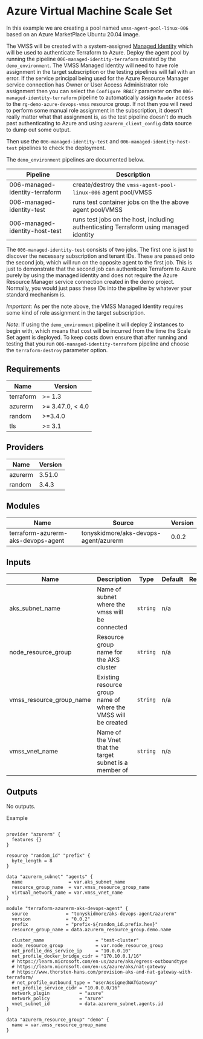 # Azure Virtual Machine Scale Set

In this example we are creating a pool named `vmss-agent-pool-linux-006` based on an Azure MarketPlace Ubuntu 20.04 image.

The VMSS will be created with a system-assigned
[Managed Identity](https://devblogs.microsoft.com/devops/demystifying-service-principals-managed-identities/)
which will be used to authenticate Terraform to Azure.
Deploy the agent pool by running the pipeline `006-managed-identity-terraform` created by the `demo_environment`.
The VMSS Managed Identity will need to have role assignment in the target subscription or the testing pipelines
will fail with an error.  If the service principal being used for the Azure Resource Manager service connection
has Owner or User Access Administrator role assignment then you can select the `Configure RBAC?` parameter
on the `006-managed-identity-terraform` pipeline to automatically assign `Reader` access to the `rg-demo-azure-devops-vmss`
resource group.  If not then you will need to perform some manual role assignment in the subscription, it doesn't
really matter what that assignment is, as the test pipeline doesn't do much past authenticating to Azure
and using `azurerm_client_config` data source to dump out some output.

Then use the `006-managed-identity-test` and `006-managed-identity-host-test` pipelines to check the deployment.

The `demo_environment` pipelines are documented below.

| Pipeline                        | Description                                                                              |
|---------------------------------|------------------------------------------------------------------------------------------|
| 006-managed-identity-terraform  | create/destroy the `vmss-agent-pool-linux-006` agent pool/VMSS                           |
| 006-managed-identity-test       | runs test container jobs on the the above agent pool/VMSS                                |
| 006-managed-identity-host-test  | runs test jobs on the host, including authenticating Terraform using managed identity    |

The `006-managed-identity-test` consists of two jobs. The first one is just to discover the necessary subscription and tenant IDs.
These are passed onto the second job, which will run on the opposite agent to the first job.
This is just to demonstrate that the second job can authenticate Terraform to Azure purely by using the managed identity and does not
require the Azure Resource Manager service connection created in the demo project.
Normally, you would just pass these IDs into the pipeline by whatever your standard mechanism is.

_Important:_  As per the note above, the VMSS Managed Identity requires some kind of role assignment in the target subscription.

_Note_:
If using the `demo_environment` pipeline it will deploy 2 instances to begin with, which means that cost will be incurred from the time the Scale Set agent is deployed.
To keep costs down ensure that after running and testing that you run `006-managed-identity-terraform` pipeline and choose the `terraform-destroy` parameter option.


<!-- BEGIN_TF_DOCS -->

## Requirements

| Name | Version |
|------|---------|
| terraform | >= 1.3 |
| azurerm | >= 3.47.0, < 4.0 |
| random | >=3.4.0 |
| tls | >= 3.1 |
## Providers

| Name | Version |
|------|---------|
| azurerm | 3.51.0 |
| random | 3.4.3 |
## Modules

| Name | Source | Version |
|------|--------|---------|
| terraform-azurerm-aks-devops-agent | tonyskidmore/aks-devops-agent/azurerm | 0.0.2 |
## Inputs

| Name | Description | Type | Default | Required |
|------|-------------|------|---------|:--------:|
| aks\_subnet\_name | Name of subnet where the vmss will be connected | `string` | n/a | yes |
| node\_resource\_group | Resource group name for the AKS cluster | `string` | n/a | yes |
| vmss\_resource\_group\_name | Existing resource group name of where the VMSS will be created | `string` | n/a | yes |
| vmss\_vnet\_name | Name of the Vnet that the target subnet is a member of | `string` | n/a | yes |
## Outputs

No outputs.

Example

```hcl

provider "azurerm" {
  features {}
}

resource "random_id" "prefix" {
  byte_length = 8
}

data "azurerm_subnet" "agents" {
  name                 = var.aks_subnet_name
  resource_group_name  = var.vmss_resource_group_name
  virtual_network_name = var.vmss_vnet_name
}

module "terraform-azurerm-aks-devops-agent" {
  source              = "tonyskidmore/aks-devops-agent/azurerm"
  version             = "0.0.2"
  prefix              = "prefix-${random_id.prefix.hex}"
  resource_group_name = data.azurerm_resource_group.demo.name

  cluster_name                   = "test-cluster"
  node_resource_group            = var.node_resource_group
  net_profile_dns_service_ip     = "10.0.0.10"
  net_profile_docker_bridge_cidr = "170.10.0.1/16"
  # https://learn.microsoft.com/en-us/azure/aks/egress-outboundtype
  # https://learn.microsoft.com/en-us/azure/aks/nat-gateway
  # https://www.thorsten-hans.com/provision-aks-and-nat-gateway-with-terraform/
  # net_profile_outbound_type = "userAssignedNATGateway"
  net_profile_service_cidr = "10.0.0.0/16"
  network_plugin           = "azure"
  network_policy           = "azure"
  vnet_subnet_id           = data.azurerm_subnet.agents.id
}

data "azurerm_resource_group" "demo" {
  name = var.vmss_resource_group_name
}
```
<!-- END_TF_DOCS -->
